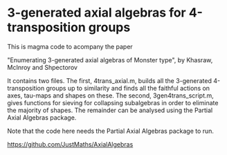 # 3-generated axial algebras for 4-transposition groups

This is magma code to acompany the paper

"Enumerating $3$-generated axial algebras of Monster type", by Khasraw, McInroy and Shpectorov

It contains two files.  The first, 4trans_axial.m, builds all the 3-generated 4-transposition groups up to similarity and finds all the faithful actions on axes, tau-maps and shapes on these.  The second, 3gen4trans_script.m, gives functions for sieving for collapsing subalgebras in order to eliminate the majority of shapes.  The remainder can be analysed using the Partial Axial Algebras package.

Note that the code here needs the Partial Axial Algebras package to run.

https://github.com/JustMaths/AxialAlgebras
